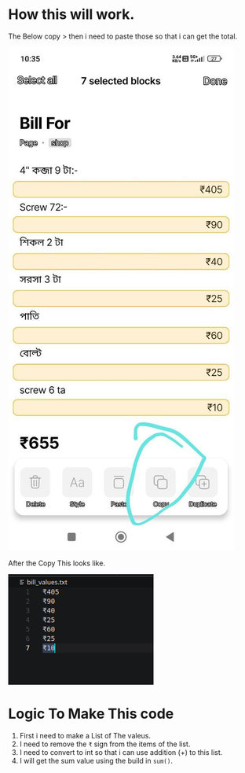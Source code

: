 # How this will work.

The Below copy > then i need to paste those so that i can get the total.

![The Image](./bill_image_example.png)

After the Copy This looks like.

![Copy values](./values_paste.png)

# Logic To Make This code

1. First i need to make a List of The valeus.
2. I need to remove the `₹` sign from the items of the list.
3. I need to convert to int so that i can use addition (+) to this list.
4. I will get the sum value using the build in `sum()`.